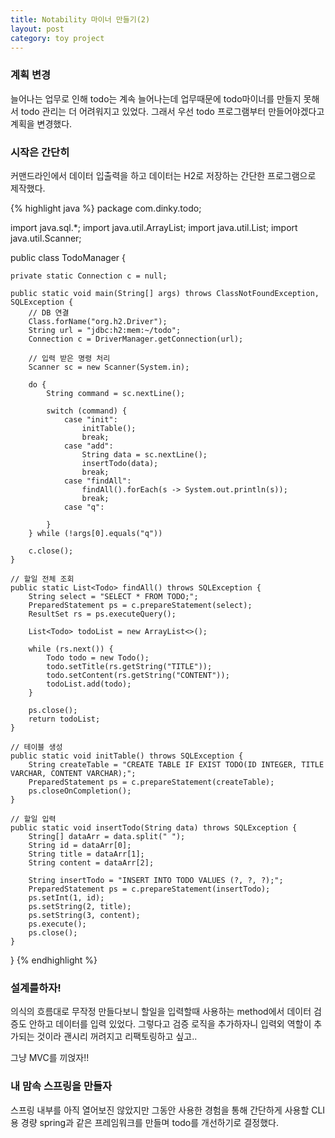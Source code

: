 ```yaml
---
title: Notability 마이너 만들기(2)
layout: post
category: toy project
---
```


### 계획 변경
늘어나는 업무로 인해 todo는 계속 늘어나는데 업무때문에 todo마이너를 만들지 못해서 todo 관리는 더 어려워지고 있었다.
그래서 우선 todo 프로그램부터 만들어야겠다고 계획을 변경했다.

### 시작은 간단히
커맨드라인에서 데이터 입출력을 하고 데이터는 H2로 저장하는 간단한 프로그램으로 제작했다.

{% highlight java %}
package com.dinky.todo;

import java.sql.*;
import java.util.ArrayList;
import java.util.List;
import java.util.Scanner;

public class TodoManager {

    private static Connection c = null;

    public static void main(String[] args) throws ClassNotFoundException, SQLException {
        // DB 연결
        Class.forName("org.h2.Driver");
        String url = "jdbc:h2:mem:~/todo";
        Connection c = DriverManager.getConnection(url);

        // 입력 받은 명령 처리
        Scanner sc = new Scanner(System.in);

        do {
            String command = sc.nextLine();

            switch (command) {
                case "init":
                    initTable();
                    break;
                case "add":
                    String data = sc.nextLine();
                    insertTodo(data);
                    break;
                case "findAll":
                    findAll().forEach(s -> System.out.println(s));
                    break;
                case "q":

            }
        } while (!args[0].equals("q"))

        c.close();
    }

    // 할일 전체 조회
    public static List<Todo> findAll() throws SQLException {
        String select = "SELECT * FROM TODO;";
        PreparedStatement ps = c.prepareStatement(select);
        ResultSet rs = ps.executeQuery();

        List<Todo> todoList = new ArrayList<>();

        while (rs.next()) {
            Todo todo = new Todo();
            todo.setTitle(rs.getString("TITLE"));
            todo.setContent(rs.getString("CONTENT"));
            todoList.add(todo);
        }

        ps.close();
        return todoList;
    }

    // 테이블 생성
    public static void initTable() throws SQLException {
        String createTable = "CREATE TABLE IF EXIST TODO(ID INTEGER, TITLE VARCHAR, CONTENT VARCHAR);";
        PreparedStatement ps = c.prepareStatement(createTable);
        ps.closeOnCompletion();
    }

    // 할일 입력
    public static void insertTodo(String data) throws SQLException {
        String[] dataArr = data.split(" ");
        String id = dataArr[0];
        String title = dataArr[1];
        String content = dataArr[2];

        String insertTodo = "INSERT INTO TODO VALUES (?, ?, ?);";
        PreparedStatement ps = c.prepareStatement(insertTodo);
        ps.setInt(1, id);
        ps.setString(2, title);
        ps.setString(3, content);
        ps.execute();
        ps.close();
    }

}
{% endhighlight %}

### 설계를하자!
의식의 흐름대로 무작정 만들다보니 할일을 입력할때 사용하는 method에서 데이터 검증도 안하고 데이터를 입력 있었다. 그렇다고 검증 로직을 추가하자니 입력외 역할이 추가되는 것이라 괜시리 꺼려지고 리팩토링하고 싶고..

그냥 MVC를 끼얹자!!

### 내 맘속 스프링을 만들자
스프링 내부를 아직 열어보진 않았지만 그동안 사용한 경험을 통해 간단하게 사용할 CLI용 경량 spring과 같은 프레임워크를 만들며 todo를 개선하기로 결정했다.
